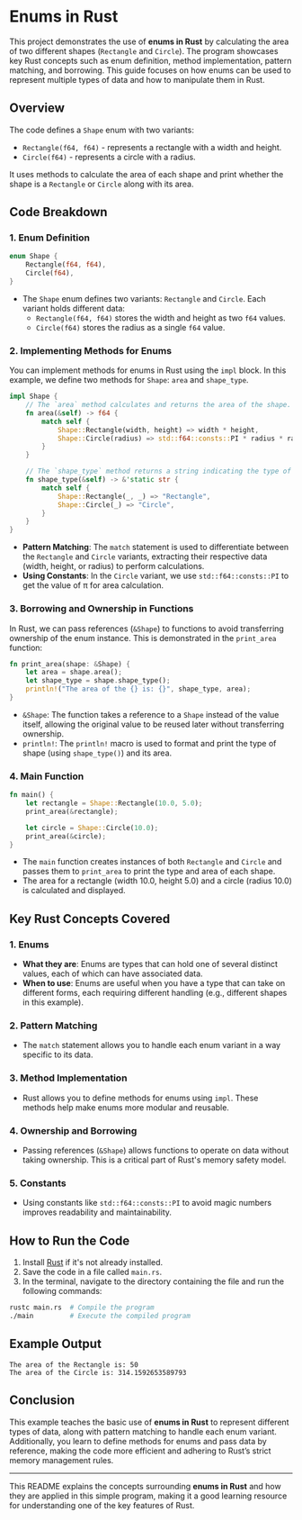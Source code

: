 # Enums in Rust

This project demonstrates the use of **enums in Rust** by calculating the area of two different shapes (`Rectangle` and `Circle`). The program showcases key Rust concepts such as enum definition, method implementation, pattern matching, and borrowing. This guide focuses on how enums can be used to represent multiple types of data and how to manipulate them in Rust.

## Overview

The code defines a `Shape` enum with two variants:
- `Rectangle(f64, f64)` - represents a rectangle with a width and height.
- `Circle(f64)` - represents a circle with a radius.

It uses methods to calculate the area of each shape and print whether the shape is a `Rectangle` or `Circle` along with its area.

## Code Breakdown

### 1. Enum Definition

```rust
enum Shape {
    Rectangle(f64, f64),
    Circle(f64),
}
```
- The `Shape` enum defines two variants: `Rectangle` and `Circle`. Each variant holds different data:
  - `Rectangle(f64, f64)` stores the width and height as two `f64` values.
  - `Circle(f64)` stores the radius as a single `f64` value.

### 2. Implementing Methods for Enums

You can implement methods for enums in Rust using the `impl` block. In this example, we define two methods for `Shape`: `area` and `shape_type`.

```rust
impl Shape {
    // The `area` method calculates and returns the area of the shape.
    fn area(&self) -> f64 {
        match self {
            Shape::Rectangle(width, height) => width * height,
            Shape::Circle(radius) => std::f64::consts::PI * radius * radius,  // π * r²
        }
    }

    // The `shape_type` method returns a string indicating the type of the shape.
    fn shape_type(&self) -> &'static str {
        match self {
            Shape::Rectangle(_, _) => "Rectangle",
            Shape::Circle(_) => "Circle",
        }
    }
}
```

- **Pattern Matching**: The `match` statement is used to differentiate between the `Rectangle` and `Circle` variants, extracting their respective data (width, height, or radius) to perform calculations.
- **Using Constants**: In the `Circle` variant, we use `std::f64::consts::PI` to get the value of π for area calculation.

### 3. Borrowing and Ownership in Functions

In Rust, we can pass references (`&Shape`) to functions to avoid transferring ownership of the enum instance. This is demonstrated in the `print_area` function:

```rust
fn print_area(shape: &Shape) {
    let area = shape.area();
    let shape_type = shape.shape_type();
    println!("The area of the {} is: {}", shape_type, area);
}
```

- `&Shape`: The function takes a reference to a `Shape` instead of the value itself, allowing the original value to be reused later without transferring ownership.
- `println!`: The `println!` macro is used to format and print the type of shape (using `shape_type()`) and its area.

### 4. Main Function

```rust
fn main() {
    let rectangle = Shape::Rectangle(10.0, 5.0);
    print_area(&rectangle);

    let circle = Shape::Circle(10.0);
    print_area(&circle);
}
```

- The `main` function creates instances of both `Rectangle` and `Circle` and passes them to `print_area` to print the type and area of each shape.
- The area for a rectangle (width 10.0, height 5.0) and a circle (radius 10.0) is calculated and displayed.

## Key Rust Concepts Covered

### 1. **Enums**
- **What they are**: Enums are types that can hold one of several distinct values, each of which can have associated data.
- **When to use**: Enums are useful when you have a type that can take on different forms, each requiring different handling (e.g., different shapes in this example).

### 2. **Pattern Matching**
- The `match` statement allows you to handle each enum variant in a way specific to its data.
  
### 3. **Method Implementation**
- Rust allows you to define methods for enums using `impl`. These methods help make enums more modular and reusable.

### 4. **Ownership and Borrowing**
- Passing references (`&Shape`) allows functions to operate on data without taking ownership. This is a critical part of Rust's memory safety model.

### 5. **Constants**
- Using constants like `std::f64::consts::PI` to avoid magic numbers improves readability and maintainability.

## How to Run the Code

1. Install [Rust](https://www.rust-lang.org/tools/install) if it's not already installed.
2. Save the code in a file called `main.rs`.
3. In the terminal, navigate to the directory containing the file and run the following commands:

```bash
rustc main.rs  # Compile the program
./main         # Execute the compiled program
```

## Example Output

```
The area of the Rectangle is: 50
The area of the Circle is: 314.1592653589793
```

## Conclusion

This example teaches the basic use of **enums in Rust** to represent different types of data, along with pattern matching to handle each enum variant. Additionally, you learn to define methods for enums and pass data by reference, making the code more efficient and adhering to Rust’s strict memory management rules.

---

This README explains the concepts surrounding **enums in Rust** and how they are applied in this simple program, making it a good learning resource for understanding one of the key features of Rust.